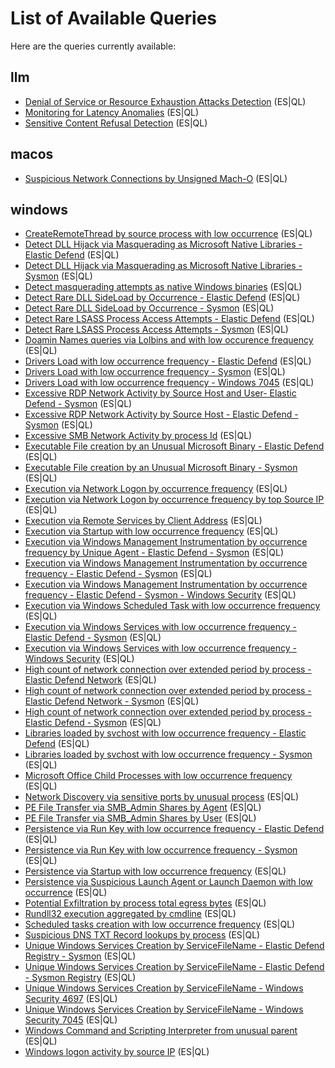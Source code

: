 # List of Available Queries

Here are the queries currently available:

## llm
- [Denial of Service or Resource Exhaustion Attacks Detection](./llm/docs/llm_dos_resource_exhaustion_detection.md) (ES|QL)
- [Monitoring for Latency Anomalies](./llm/docs/llm_latency_anomalies_detection.md) (ES|QL)
- [Sensitive Content Refusal Detection](./llm/docs/llm_sensitive_content_refusal_detection.md) (ES|QL)


## macos
- [Suspicious Network Connections by Unsigned Mach-O](./macos/docs/suspicious_network_connections_by_unsigned_macho.md) (ES|QL)


## windows
- [CreateRemoteThread by source process with low occurrence](./windows/docs/createremotethread_by_source_process_with_low_occurrence.md) (ES|QL)
- [Detect DLL Hijack via Masquerading as Microsoft Native Libraries - Elastic Defend](./windows/docs/detect_dll_hijack_via_masquerading_as_microsoft_native_libraries_elastic_defend.md) (ES|QL)
- [Detect DLL Hijack via Masquerading as Microsoft Native Libraries - Sysmon](./windows/docs/detect_dll_hijack_via_masquerading_as_microsoft_native_libraries_sysmon.md) (ES|QL)
- [Detect masquerading attempts as native Windows binaries](./windows/docs/detect_masquerading_attempts_as_native_windows_binaries.md) (ES|QL)
- [Detect Rare DLL SideLoad by Occurrence - Elastic Defend](./windows/docs/detect_rare_dll_sideload_by_occurrence_elastic_defend.md) (ES|QL)
- [Detect Rare DLL SideLoad by Occurrence - Sysmon](./windows/docs/detect_rare_dll_sideload_by_occurrence_sysmon.md) (ES|QL)
- [Detect Rare LSASS Process Access Attempts - Elastic Defend](./windows/docs/detect_rare_lsass_process_access_attempts_elastic_defend.md) (ES|QL)
- [Detect Rare LSASS Process Access Attempts - Sysmon](./windows/docs/detect_rare_lsass_process_access_attempts_sysmon.md) (ES|QL)
- [Doamin Names queries via Lolbins and with low occurence frequency](./windows/docs/doamin_names_queries_via_lolbins_and_with_low_occurence_frequency.md) (ES|QL)
- [Drivers Load with low occurrence frequency - Elastic Defend](./windows/docs/drivers_load_with_low_occurrence_frequency_elastic_defend.md) (ES|QL)
- [Drivers Load with low occurrence frequency - Sysmon](./windows/docs/drivers_load_with_low_occurrence_frequency_sysmon.md) (ES|QL)
- [Drivers Load with low occurrence frequency - Windows 7045](./windows/docs/drivers_load_with_low_occurrence_frequency_windows_7045.md) (ES|QL)
- [Excessive RDP Network Activity by Source Host and User- Elastic Defend - Sysmon](./windows/docs/excessive_rdp_network_activity_by_source_host_and_user-_elastic_defend_sysmon.md) (ES|QL)
- [Excessive RDP Network Activity by Source Host - Elastic Defend - Sysmon](./windows/docs/excessive_rdp_network_activity_by_source_host_elastic_defend_sysmon.md) (ES|QL)
- [Excessive SMB Network Activity by process Id](./windows/docs/excessive_smb_network_activity_by_process_id.md) (ES|QL)
- [Executable File creation by an Unusual Microsoft Binary - Elastic Defend](./windows/docs/executable_file_creation_by_an_unusual_microsoft_binary_elastic_defend.md) (ES|QL)
- [Executable File creation by an Unusual Microsoft Binary - Sysmon](./windows/docs/executable_file_creation_by_an_unusual_microsoft_binary_sysmon.md) (ES|QL)
- [Execution via Network Logon by occurrence frequency](./windows/docs/execution_via_network_logon_by_occurrence_frequency.md) (ES|QL)
- [Execution via Network Logon by occurrence frequency by top Source IP](./windows/docs/execution_via_network_logon_by_occurrence_frequency_by_top_source_ip.md) (ES|QL)
- [Execution via Remote Services by Client Address](./windows/docs/execution_via_remote_services_by_client_address.md) (ES|QL)
- [Execution via Startup with low occurrence frequency](./windows/docs/execution_via_startup_with_low_occurrence_frequency.md) (ES|QL)
- [Execution via Windows Management Instrumentation by occurrence frequency by Unique Agent - Elastic Defend - Sysmon](./windows/docs/execution_via_windows_management_instrumentation_by_occurrence_frequency_by_unique_agent_elastic_defend_sysmon.md) (ES|QL)
- [Execution via Windows Management Instrumentation by occurrence frequency - Elastic Defend - Sysmon](./windows/docs/execution_via_windows_management_instrumentation_by_occurrence_frequency_elastic_defend_sysmon.md) (ES|QL)
- [Execution via Windows Management Instrumentation by occurrence frequency - Elastic Defend - Sysmon - Windows Security](./windows/docs/execution_via_windows_management_instrumentation_by_occurrence_frequency_elastic_defend_sysmon_windows_security.md) (ES|QL)
- [Execution via Windows Scheduled Task with low occurrence frequency](./windows/docs/execution_via_windows_scheduled_task_with_low_occurrence_frequency.md) (ES|QL)
- [Execution via Windows Services with low occurrence frequency - Elastic Defend - Sysmon](./windows/docs/execution_via_windows_services_with_low_occurrence_frequency_elastic_defend_sysmon.md) (ES|QL)
- [Execution via Windows Services with low occurrence frequency - Windows Security](./windows/docs/execution_via_windows_services_with_low_occurrence_frequency_windows_security.md) (ES|QL)
- [High count of network connection over extended period by process - Elastic Defend Network](./windows/docs/high_count_of_network_connection_over_extended_period_by_process_elastic_defend_network.md) (ES|QL)
- [High count of network connection over extended period by process - Elastic Defend Network - Sysmon](./windows/docs/high_count_of_network_connection_over_extended_period_by_process_elastic_defend_network_sysmon.md) (ES|QL)
- [High count of network connection over extended period by process - Elastic Defend - Sysmon](./windows/docs/high_count_of_network_connection_over_extended_period_by_process_elastic_defend_sysmon.md) (ES|QL)
- [Libraries loaded by svchost with low occurrence frequency - Elastic Defend](./windows/docs/libraries_loaded_by_svchost_with_low_occurrence_frequency_elastic_defend.md) (ES|QL)
- [Libraries loaded by svchost with low occurrence frequency - Sysmon](./windows/docs/libraries_loaded_by_svchost_with_low_occurrence_frequency_sysmon.md) (ES|QL)
- [Microsoft Office Child Processes with low occurrence frequency](./windows/docs/microsoft_office_child_processes_with_low_occurrence_frequency.md) (ES|QL)
- [Network Discovery via sensitive ports by unusual process](./windows/docs/network_discovery_via_sensitive_ports_by_unusual_process.md) (ES|QL)
- [PE File Transfer via SMB_Admin Shares by Agent](./windows/docs/pe_file_transfer_via_smb_admin_shares_by_agent.md) (ES|QL)
- [PE File Transfer via SMB_Admin Shares by User](./windows/docs/pe_file_transfer_via_smb_admin_shares_by_user.md) (ES|QL)
- [Persistence via Run Key with low occurrence frequency - Elastic Defend](./windows/docs/persistence_via_run_key_with_low_occurrence_frequency_elastic_defend.md) (ES|QL)
- [Persistence via Run Key with low occurrence frequency - Sysmon](./windows/docs/persistence_via_run_key_with_low_occurrence_frequency_sysmon.md) (ES|QL)
- [Persistence via Startup with low occurrence frequency](./windows/docs/persistence_via_startup_with_low_occurrence_frequency.md) (ES|QL)
- [Persistence via Suspicious Launch Agent or Launch Daemon with low occurrence](./windows/docs/persistence_via_suspicious_launch_agent_or_launch_daemon_with_low_occurrence.md) (ES|QL)
- [Potential Exfiltration by process total egress bytes](./windows/docs/potential_exfiltration_by_process_total_egress_bytes.md) (ES|QL)
- [Rundll32 execution aggregated by cmdline](./windows/docs/rundll32_execution_aggregated_by_cmdline.md) (ES|QL)
- [Scheduled tasks creation with low occurrence frequency](./windows/docs/scheduled_tasks_creation_with_low_occurrence_frequency.md) (ES|QL)
- [Suspicious DNS TXT Record lookups by process](./windows/docs/suspicious_dns_txt_record_lookups_by_process.md) (ES|QL)
- [Unique Windows Services Creation by ServiceFileName - Elastic Defend Registry - Sysmon](./windows/docs/unique_windows_services_creation_by_servicefilename_elastic_defend_registry_sysmon.md) (ES|QL)
- [Unique Windows Services Creation by ServiceFileName - Elastic Defend - Sysmon Registry](./windows/docs/unique_windows_services_creation_by_servicefilename_elastic_defend_sysmon_registry.md) (ES|QL)
- [Unique Windows Services Creation by ServiceFileName - Windows Security 4697](./windows/docs/unique_windows_services_creation_by_servicefilename_windows_security_4697.md) (ES|QL)
- [Unique Windows Services Creation by ServiceFileName - Windows Security 7045](./windows/docs/unique_windows_services_creation_by_servicefilename_windows_security_7045.md) (ES|QL)
- [Windows Command and Scripting Interpreter from unusual parent](./windows/docs/windows_command_and_scripting_interpreter_from_unusual_parent.md) (ES|QL)
- [Windows logon activity by source IP](./windows/docs/windows_logon_activity_by_source_ip.md) (ES|QL)
